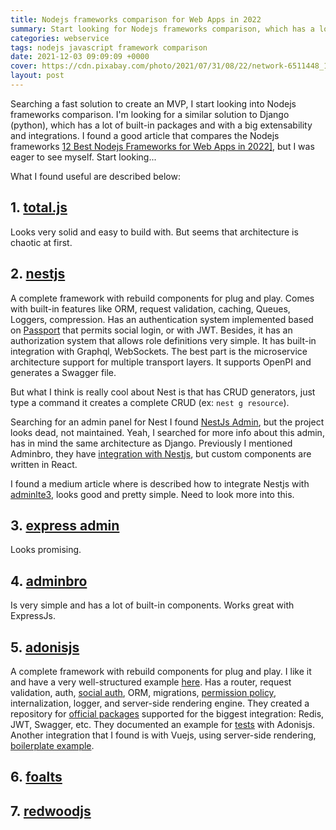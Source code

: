 ```yaml
---
title: Nodejs frameworks comparison for Web Apps in 2022
summary: Start looking for Nodejs frameworks comparison, which has a lot of built-in packages and with a big extensability and integrations.
categories: webservice
tags: nodejs javascript framework comparison
date: 2021-12-03 09:09:09 +0000
cover: https://cdn.pixabay.com/photo/2021/07/31/08/22/network-6511448_1280.jpg
layout: post
---
```


Searching a fast solution to create an MVP, I start looking into Nodejs frameworks comparison. I'm looking for a similar solution to Django (python), which has a lot of built-in packages and with a big extensability and integrations. I found a good article that compares the Nodejs frameworks <a href="https://www.simform.com/blog/best-nodejs-frameworks/" target="_blank">12 Best Nodejs Frameworks for Web Apps in 2022]</a>, but I was eager to see myself. Start looking...

What I found useful are described below:

## 1. <a href="https://www.totaljs.com/code/" target="_blank">total.js</a>

Looks very solid and easy to build with. But seems that architecture is chaotic at first.

## 2. <a href="https://docs.nestjs.com/" target="_blank">nestjs</a>

A complete framework with rebuild components for plug and play. Comes with built-in features like ORM, request validation, caching, Queues, Loggers, compression. Has an authentication system implemented based on <a href="http://www.passportjs.org/" target="_blank">Passport</a> that permits social login, or with JWT. Besides, it has an authorization system that allows role definitions very simple. It has built-in integration with Graphql, WebSockets. The best part is the microservice architecture support for multiple transport layers. It supports OpenPI and generates a Swagger file. 

But what I think is really cool about Nest is that has CRUD generators, just type a command it creates a complete CRUD (ex: `nest g resource`).

Searching for an admin panel for Nest I found <a href="https://nestjs-admin.com/" target="_blank">NestJs Admin</a>, but the project looks dead, not maintained. Yeah, I searched for more info about this admin, has in mind the same architecture as Django.
Previously I mentioned Adminbro, they have <a href="https://docs.adminjs.co/module-@adminjs_nestjs.html" target="_blank">integration with Nestjs</a>, but custom components are written in React.

I found a medium article where is described how to integrate Nestjs with <a href="https://bayu-asrori.medium.com/fullstack-nestjs-with-adminlte-3-part-1-how-to-implement-template-5f931a2db24" target="_blank">adminlte3</a>, looks good and pretty simple. Need to look more into this.

## 3. <a href="https://github.com/simov/express-admin" target="_blank">express admin</a>

Looks promising.

## 4. <a href="https://adminjs.co" target="_blank">adminbro</a>

Is very simple and has a lot of built-in components. Works great with ExpressJs.

## 5. <a href="https://adonisjs.com/" target="_blank">adonisjs</a>

A complete framework with rebuild components for plug and play. I like it and have a very well-structured example [here](https://adonisjs.com/adonisjs-at-a-glance). Has a router, request validation, auth, <a href="https://docs.adonisjs.com/guides/auth/social" target="_blank">social auth</a>, ORM, migrations, <a href="https://docs.adonisjs.com/guides/authorization" target="_blank">permission policy</a>, internalization, logger, and server-side rendering engine. They created a repository for <a href="https://github.com/adonisjs-community/awesome-adonisjs" target="_blank">official packages</a> supported for the biggest integration: Redis, JWT, Swagger, etc. They documented an example for <a href="https://docs.adonisjs.com/cookbooks/testing-adonisjs-apps" target="_blank">tests</a> with Adonisjs. Another integration that I found is with Vuejs, using server-side rendering, <a href="https://github.com/Atinux/vue-adonis" target="_blank">boilerplate example</a>.

## 6. <a href="https://foalts.org/" target="_blank">foalts</a>

## 7. <a href="https://redwoodjs.com/" target="_blank">redwoodjs</a>